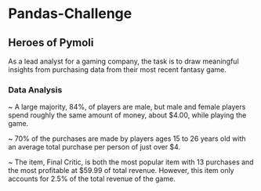 # Pandas-Challenge
## Heroes of Pymoli
As a lead analyst for a gaming company, the task is to draw meaningful insights from purchasing data from their most recent fantasy game. 

### Data Analysis ###

~ A large majority, 84%, of players are male, but male and female players spend roughly the same amount of money, about $4.00, while playing the game.

~ 70% of the purchases are made by players ages 15 to 26 years old with an average total purchase per person of just over $4.

~ The item, Final Critic, is both the most popular item with 13 purchases and the most profitable at $59.99 of total revenue. However, this item only accounts for 2.5% of the total revenue of the game.
